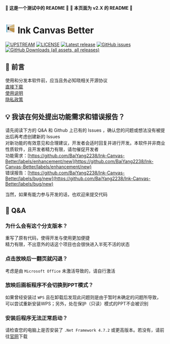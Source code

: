 **:construction: 这是一个测试中的 README :construction:**
**:construction: 本页面为 v2.X 的 README :construction:**

# <img src="./Images/Ink Canvas Better.png" alt="InkCanvasBetter" style="width: 32px"> Ink Canvas Better
[![UPSTREAM](https://img.shields.io/badge/UpStream-InkCanvas/Ink--Canvas--Artistry-red.svg "LICENSE")](https://github.com/InkCanvas/Ink-Canvas-Artistry)
[![LICENSE](https://img.shields.io/badge/License-GPL--3.0-red.svg "LICENSE")](./LICENSE)
[![Latest release](https://img.shields.io/github/release/BaiYang2238/Ink-Canvas-Better.svg?style=shield)](https://github.com/BaiYang2238/Ink-Canvas-Better/releases/latest)
[![GitHub issues](https://img.shields.io/github/issues/BaiYang2238/Ink-Canvas-Better?logo=github)](https://github.com/BaiYang2238/Ink-Canvas-Better/issues)
[![GitHub Downloads (all assets, all releases)](https://img.shields.io/github/downloads/BaiYang2238/Ink-Canvas-Better/total)](https://github.com/BaiYang2238/Ink-Canvas-Better/releases/latest)

<!-- 这里考虑放几张预览图 -->

## :eyes: 前言

使用和分发本软件前，应当且务必知晓相关开源协议  
[直接下载](https://github.com/BaiYang2238/Ink-Canvas-Better/releases/latest)  
[使用说明](./Document/Manual.md)  
[隐私政策](./Document/Privacy.md)

## :bulb: 我该在何处提出功能需求和错误报告？
请先阅读下方的 Q&A 和 Github 上已有的 Issues ，确认您的问题或想法没有被提出后再考虑创建新的 Issues  
对新功能的有效意见和合理建议，开发者会适时回复并进行开发。本软件并非商业性质软件，且开发者精力有限，请勿催促开发者  
功能需求：[https://github.com/BaiYang2238/Ink-Canvas-Better/labels/enhancement/new](https://github.com/BaiYang2238/Ink-Canvas-Better/labels/enhancement/new)  
错误报告：[https://github.com/BaiYang2238/Ink-Canvas-Better/labels/bug/new](https://github.com/BaiYang2238/Ink-Canvas-Better/labels/bug/new)

当然，如果有能力参与开发的话，也欢迎来提交代码

## :green_book: Q&A

### 为什么会有这个分支版本？
重写了原有代码，使得开发与使用更加便捷  
精力有限，不出意外的话这个项目也会很快进入半死不活的状态

### 点击放映后一翻页就闪退？
考虑是由 `Microsoft Office` 未激活导致的，请自行激活

### 放映后画板程序不会切换到PPT模式？
如果曾经安装过 `WPS` 且在卸载后发现此问题则是由于暂时未确定的问题所导致，可以尝试重新安装WPS；另外，处在保护（只读）模式的PPT不会被识别  

### 安装后程序无法正常启动？
请检查您的电脑上是否安装了 `.Net Framework 4.7.2` 或更高版本。若没有，请前往[官网](https://dotnet.microsoft.com/en-us/download/dotnet-framework)下载
